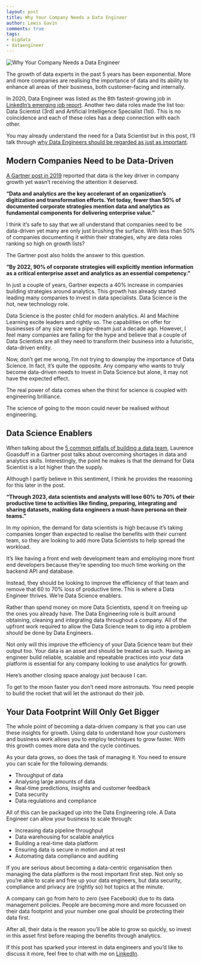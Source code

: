 ```yaml
---
layout: post
title: Why Your Company Needs a Data Engineer
author: Lewis Gavin
comments: true
tags:
- bigdata
- dataengineer
---
```


![Why Your Company Needs a Data Engineer](https://www.lewisgavin.co.uk/images/data-engineering.jpeg)

The growth of data experts in the past 5 years has been exponential. More and more companies are realising the importance of data and its ability to enhance all areas of their business, both customer-facing and internally.

In 2020, Data Engineer was listed as the 8th fastest-growing job in [LinkedIn’s emerging job report](https://business.linkedin.com/content/dam/me/business/en-us/talent-solutions/emerging-jobs-report/Emerging_Jobs_Report_U.S._FINAL.pdf). Another two data roles made the list too: Data Scientist (3rd) and Artificial Intelligence Specialist (1st). This is no coincidence and each of these roles has a deep connection with each other.

You may already understand the need for a Data Scientist but in this post, I’ll talk through [why Data Engineers should be regarded as just as important](https://towardsdatascience.com/what-is-a-data-engineer-8084680048).

## Modern Companies Need to be Data-Driven

[A Gartner post in 2019](https://www.gartner.com/smarterwithgartner/why-data-and-analytics-are-key-to-digital-transformation/) reported that data is the key driver in company growth yet wasn’t receiving the attention it deserved.

**“Data and analytics are the key accelerant of an organization’s digitization and transformation efforts. Yet today, fewer than 50% of documented corporate strategies mention data and analytics as fundamental components for delivering enterprise value.”**

I think it’s safe to say that we all understand that companies need to be data-driven yet many are only just brushing the surface. With less than 50% of companies documenting it within their strategies, why are data roles ranking so high on growth lists?

The Gartner post also holds the answer to this question.

**“By 2022, 90% of corporate strategies will explicitly mention information as a critical enterprise asset and analytics as an essential competency.”**

In just a couple of years, Gartner expects a 40% increase in companies building strategies around analytics. This growth has already started leading many companies to invest in data specialists. Data Science is the hot, new technology role.

Data Science is the poster child for modern analytics. AI and Machine Learning excite leaders and rightly so. The capabilities on offer for businesses of any size were a pipe-dream just a decade ago. However, I feel many companies are falling for the hype and believe that a couple of Data Scientists are all they need to transform their business into a futuristic, data-driven entity.

Now, don’t get me wrong, I’m not trying to downplay the importance of Data Science. In fact, it’s quite the opposite. Any company who wants to truly become data-driven needs to invest in Data Science but alone, it may not have the expected effect.

The real power of data comes when the thirst for science is coupled with engineering brilliance.

The science of going to the moon could never be realised without engineering.

## Data Science Enablers

When talking about the [5 common pitfalls of building a data team](https://www.gartner.com/smarterwithgartner/avoid-5-pitfalls-when-building-data-and-analytics-teams/), Laurence Goasduff in a Gartner post talks about overcoming shortages in data and analytics skills. Interestingly, the point he makes is that the demand for Data Scientist is a lot higher than the supply.

Although I partly believe in this sentiment, I think he provides the reasoning for this later in the post.

**“Through 2023, data scientists and analysts will lose 60% to 70% of their productive time to activities like finding, preparing, integrating and sharing datasets, making data engineers a must-have persona on their teams.”**

In my opinion, the demand for data scientists is high because it’s taking companies longer than expected to realise the benefits with their current team, so they are looking to add more Data Scientists to help spread the workload.

It’s like having a front end web development team and employing more front end developers because they’re spending too much time working on the backend API and database.

Instead, they should be looking to improve the efficiency of that team and remove that 60 to 70% loss of productive time. This is where a Data Engineer thrives. We’re Data Science enablers.

Rather than spend money on more Data Scientists, spend it on freeing up the ones you already have. The Data Engineering role is built around obtaining, cleaning and integrating data throughout a company. All of the upfront work required to allow the Data Science team to dig into a problem should be done by Data Engineers.

Not only will this improve the efficiency of your Data Science team but their output too. Your data is an asset and should be treated as such. Having an engineer build reliable, scalable and repeatable practices into your data platform is essential for any company looking to use analytics for growth.

Here’s another closing space analogy just because I can.

To get to the moon faster you don’t need more astronauts. You need people to build the rocket that will let the astronaut do their job.

## Your Data Footprint Will Only Get Bigger

The whole point of becoming a data-driven company is that you can use these insights for growth. Using data to understand how your customers and business work allows you to employ techniques to grow faster. With this growth comes more data and the cycle continues.

As your data grows, so does the task of managing it. You need to ensure you can scale for the following demands:

- Throughput of data
- Analysing large amounts of data
- Real-time predictions, insights and customer feedback
- Data security
- Data regulations and compliance

All of this can be packaged up into the Data Engineering role. A Data Engineer can allow your business to scale through:

- Increasing data pipeline throughput
- Data warehousing for scalable analytics
- Building a real-time data platform
- Ensuring data is secure in motion and at rest
- Automating data compliance and auditing

If you are serious about becoming a data-centric organisation then managing the data platform is the most important first step. Not only so you’re able to scale and free up your data engineers, but data security, compliance and privacy are (rightly so) hot topics at the minute.

A company can go from hero to zero (see Facebook) due to its data management policies. People are becoming more and more focussed on their data footprint and your number one goal should be protecting their data first.

After all, their data is the reason you’ll be able to grow so quickly, so invest in this asset first before reaping the benefits through analytics.

If this post has sparked your interest in data engineers and you’d like to discuss it more, feel free to chat with me on [LinkedIn](http://linkedin.com/in/lewisdgavin/).
